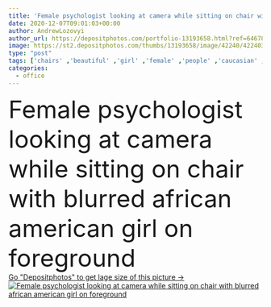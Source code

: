 ```yaml
---
title: 'Female psychologist looking at camera while sitting on chair with blurred african american girl on foreground'
date: 2020-12-07T09:01:03+00:00
author: AndrewLozovyi
author_url: https://depositphotos.com/portfolio-13193658.html?ref=64678756
image: https://st2.depositphotos.com/thumbs/13193658/image/42240/422403608/api_thumb_450.jpg?forcejpeg=true
type: "post"
tags: ['chairs' ,'beautiful' ,'girl' ,'female' ,'people' ,'caucasian' ,'child' ,'care' ,'technology' ,'sit' ,'kid' ,'blur' ,'office' ,'doctor' ,'hold' ,'woman' ,'communication' ,'support' ,'patient' ,'occupation' ,'professional' ,'curly' ,'help' ,'indoors' ,'private' ,'problem' ,'attractive' ,'depression' ,'consultation' ,'diagnosis' ,'therapist' ,'counselor' ,'preteen' ,'multicultural' ,'multiethnic' ,'psychologist' ,'preadolescent' ,'african american' ,'Back view' ,'Mental Health' ,'look at camera' ,'Digital Tablet' ,'digital device' ,'black girl' ]
categories: 
  - office
---
```

<div aling="center">
            <font size="60"> Female psychologist looking at camera while sitting on chair with blurred african american girl on foreground</font>   
</div>
<div>
    <a href='https://st2.depositphotos.com/thumbs/13193658/image/42240/422403608/api_thumb_450.jpg?forcejpeg=true?ref=64678756' target=_blank > Go "Depositphotos" to get lage size of this picture ->
        <img href='https://st2.depositphotos.com/thumbs/13193658/image/42240/422403608/api_thumb_450.jpg?forcejpeg=true?ref=64678756' src='https://st2.depositphotos.com/13193658/42240/i/950/depositphotos_422403608-stock-photo-female-psychologist-looking-camera-while.jpg?forcejpeg=true' alt='Female psychologist looking at camera while sitting on chair with blurred african american girl on foreground' >
    </a>
</div>
